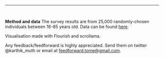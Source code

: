 <link href="../assets/main.css" rel="stylesheet">

<!-- <p class="text-body-2">
</p> -->

<br /><hr><br />

<p class="text-body-2">

**Method and data**
The survey results are from 25,000 randomly-chosen individuals between 16-85 years old.
Data can be found [here](https://www.gu.se/sites/default/files/2022-03/L%C3%A5ngsiktiga%20trender%20och%20viktiga%20samh%C3%A4llsproblem%20-%20Johan%20Martinsson_0.pdf).

Visualisation made with Flourish and scrollama.

Any feedback/feedforward is highly appreciated. Send them on twitter @karthik\_muth or email at feedforward.tome@gmail.com.
</p>
